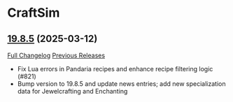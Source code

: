 # CraftSim

## [19.8.5](https://github.com/derfloh205/CraftSim/tree/19.8.5) (2025-03-12)
[Full Changelog](https://github.com/derfloh205/CraftSim/compare/19.8.4...19.8.5) [Previous Releases](https://github.com/derfloh205/CraftSim/releases)

- Fix Lua errors in Pandaria recipes and enhance recipe filtering logic (#821)  
- Bump version to 19.8.5 and update news entries; add new specialization data for Jewelcrafting and Enchanting  
